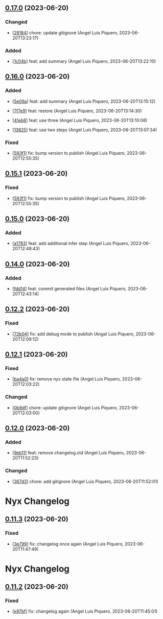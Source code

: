 ## [0.17.0](https://github.com/alpiquero/nyx-test/tag/0.17.0) (2023-06-20)

### Changed

* [[29184](https://github.com/alpiquero/nyx-test/commit/291849be852271a91df69d5dddb991833b3598bf)] chore: update gitignore
 (Angel Luis Piquero, 2023-06-20T13:23:17)

### Added

* [[1c04b](https://github.com/alpiquero/nyx-test/commit/1c04bfcbc3e6a7b0f9d41473998414135db6e72a)] feat: add summary
 (Angel Luis Piquero, 2023-06-20T13:22:10)


## [0.16.0](https://github.com/alpiquero/nyx-test/tag/0.16.0) (2023-06-20)

### Added

* [[5e09a](https://github.com/alpiquero/nyx-test/commit/5e09a21cf992709285de4f393a219618f231f219)] feat: add summary
 (Angel Luis Piquero, 2023-06-20T13:15:12)

* [[7f7e9](https://github.com/alpiquero/nyx-test/commit/7f7e986bdfe5e65e1a189f642f0e4317f49dd3d3)] feat: restore
 (Angel Luis Piquero, 2023-06-20T13:14:30)

* [[41eb6](https://github.com/alpiquero/nyx-test/commit/41eb6c82112d9d13b9b48e62e6ce9dd6d8da6295)] feat: use three
 (Angel Luis Piquero, 2023-06-20T13:10:08)

* [[13825](https://github.com/alpiquero/nyx-test/commit/1382595e8e77527034188c9fe57b9d306ee553d8)] feat: use two steps
 (Angel Luis Piquero, 2023-06-20T13:07:34)

### Fixed

* [[593f1](https://github.com/alpiquero/nyx-test/commit/593f12d89f502508fc17d9e32719b41272c33c8b)] fix: bump version to publish
 (Angel Luis Piquero, 2023-06-20T12:55:35)


## [0.15.1](https://github.com/alpiquero/nyx-test/tag/0.15.1) (2023-06-20)

### Fixed

* [[593f1](https://github.com/alpiquero/nyx-test/commit/593f12d89f502508fc17d9e32719b41272c33c8b)] fix: bump version to publish
 (Angel Luis Piquero, 2023-06-20T12:55:35)


## [0.15.0](https://github.com/alpiquero/nyx-test/tag/0.15.0) (2023-06-20)

### Added

* [[a1783](https://github.com/alpiquero/nyx-test/commit/a1783c9e12f6e912a3dc938ee244ac9f95b62411)] feat: add additional infer step
 (Angel Luis Piquero, 2023-06-20T12:49:43)


## [0.14.0](https://github.com/alpiquero/nyx-test/tag/0.14.0) (2023-06-20)

### Added

* [[fdd14](https://github.com/alpiquero/nyx-test/commit/fdd14f5c29930baeb7a1b34afdd75d7c0735651b)] feat: commit generated files
 (Angel Luis Piquero, 2023-06-20T12:43:14)


## [0.12.2](https://github.com/alpiquero/nyx-test/tag/0.12.2) (2023-06-20)

### Fixed

* [[72b04](https://github.com/alpiquero/nyx-test/commit/72b0411bdb41f09259320825d876f3ba7c265a50)] fix: add debug mode to publish
 (Angel Luis Piquero, 2023-06-20T12:09:12)


## [0.12.1](https://github.com/alpiquero/nyx-test/tag/0.12.1) (2023-06-20)

### Fixed

* [[ba4a0](https://github.com/alpiquero/nyx-test/commit/ba4a0ae10d7ae90c0c8566ca5ec7b9698fc635f9)] fix: remove nyx state file
 (Angel Luis Piquero, 2023-06-20T12:03:22)

### Changed

* [[0b9df](https://github.com/alpiquero/nyx-test/commit/0b9dffa003745913580e6be6e3a35b4ef6255536)] chore: update gitignore
 (Angel Luis Piquero, 2023-06-20T12:03:00)


## [0.12.0](https://github.com/alpiquero/nyx-test/tag/0.12.0) (2023-06-20)

### Added

* [[9eb11](https://github.com/alpiquero/nyx-test/commit/9eb1142c421ad4ab412ca1889fe898f26cb5ed5a)] feat: remove changelog.old
 (Angel Luis Piquero, 2023-06-20T11:52:23)

### Changed

* [[367d3](https://github.com/alpiquero/nyx-test/commit/367d3f231b37cfbef86ad9367b47993cc2f0cff5)] chore: add gitignore
 (Angel Luis Piquero, 2023-06-20T11:52:01)


# Nyx Changelog

## [0.11.3](https://github.com/alpiquero/nyx-test/tag/0.11.3) (2023-06-20)

### Fixed

* [[3e799](https://github.com/alpiquero/nyx-test/commit/3e7998113236e7ebb610e462707ff3e74b7b1d97)] fix: changelog once again
 (Angel Luis Piquero, 2023-06-20T11:47:49)


# Nyx Changelog

## [0.11.2](https://github.com/alpiquero/nyx-test/tag/0.11.2) (2023-06-20)

### Fixed

* [[e97bf](https://github.com/alpiquero/nyx-test/commit/e97bf4ad65e450180d782b34b61d10d8663b668c)] fix: changelog again
 (Angel Luis Piquero, 2023-06-20T11:45:01)


